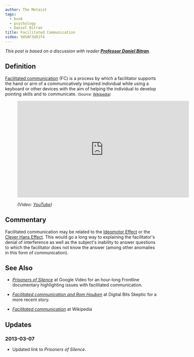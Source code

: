 ```yaml
---
author: The Metaist
tags:
  - bunk
  - psychology
  - Daniel Bitran
title: Facilitated Communication
video: 5H5AF3URJf4
---
```


_This post is based on a discussion with reader
**[Professor Daniel Bitran][daniel-bitran]**._

[daniel-bitran]: http://www.linkedin.com/pub/daniel-bitran/b/989/ba1

## Definition

<div class="entry-summary" markdown="1">

[Facilitated communication][wiki-fc] (FC) is a process by which a facilitator
supports the hand or arm of a communicatively impaired individual while using
a keyboard or other devices with the aim of helping the individual to develop
pointing skills and to communicate.
<small>(Source: [Wikipedia][wiki-fc])</small>

</div>

[wiki-fc]: http://en.wikipedia.org/wiki/Facilitated_communication

<figure markdown="1">

<iframe width="560" height="315"
  src="http://www.youtube.com/embed/{{video}}?rel=0"
  frameborder="0"
  allowfullscreen></iframe>
<figcaption>
  <address markdown="1">

(Video: [YouTube](http://www.youtube.com/watch?v={{video}}))</address>

</figcaption>
</figure><!--more-->

## Commentary

Facilitated communication may be related to the
[Ideomotor Effect]({{BLOG_URL}}/2010/06/ideomotor-effect.html) or the
[Clever Hans Effect]({{BLOG_URL}}/2010/01/clever-hans-effect.html).
This would go a long way to explaining the facilitator's denial of interference
as well as the subject's inability to answer questions to which the facilitator
does not know the answer (among other anomalies in this form of communication).

## See Also

- <cite>[Prisoners of Silence][1]</cite>
  at <span class="vcard org fn">Google Video</span>
  for an hour-long <span class="vcard org fn">Frontline</span>
  documentary highlighting issues with facilitated communication.

- <cite>[Facilitated communication and Rom Houben][2]</cite>
  at <span class="vcard org fn">Digital Bits Skeptic</span>
  for a more recent story.

- <cite>[Facilitated communication][wiki-fc]</cite>
  at <span class="vcard org fn">Wikipedia</span>

## Updates

### <span class="rel-date" title="2013-03-07T17:12:00-05:00">2013-03-07</span>

- Updated link to <cite>Prisoners of Silence</cite>.

[1]: http://www.youtube.com/watch?v=HXw8Ksvyt5Y
[2]: http://www.dbskeptic.com/2009/12/06/facilitated-communication-and-rom-houben/
